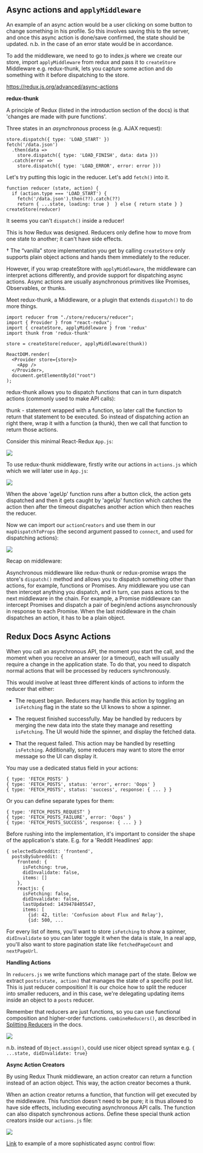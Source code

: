 Async actions and `applyMiddleware`
-----------------------------------

An example of an async action would be a user clicking on some button to change something in his profile.
So this involves saving this to the server, and once this async action is done/save confirmed, the state should be updated.
n.b. in the case of an error state would be in accordance.

To add the middleware, we need to go to index.js where we create our store, import `applyMiddleware` from redux and pass it to `createStore`
Middleware e.g. redux-thunk, lets you capture some action and do something with it before dispatching to the store.

https://redux.js.org/advanced/async-actions

**redux-thunk**

A principle of Redux (listed in the introduction section of the docs) is that 'changes are made with pure functions'.

Three states in an *asynchronous* process (e.g. AJAX request):

    store.dispatch({ type: 'LOAD_START' })
    fetch('/data.json')
      .then(data =>
        store.dispatch({ type: 'LOAD_FINISH', data: data }))
      .catch(error =>
        store.dispatch({ type: 'LOAD_ERROR', error: error }))

Let's try putting this logic in the reducer. Let's add `fetch()` into it.

    function reducer (state, action) {
      if (action.type === 'LOAD_START') {
        fetch('/data.json').then(??).catch(??)
        return { ...state, loading: true }  } else { return state } }
    createStore(reducer)

It seems you can't `dispatch()` inside a reducer!

This is how Redux was designed. Reducers only define how to move from one state to another; it can't have side effects.

† The “vanilla” store implementation you get by calling `createStore` only supports plain object actions and
hands them immediately to the reducer.

However, if you wrap createStore with `applyMiddleware`, the middleware can interpret actions differently,
and provide support for dispatching async actions. Async actions are usually asynchronous primitives like Promises, Observables, or thunks.

Meet redux-thunk, a Middleware, or a plugin that extends `dispatch()` to do more things.

    import reducer from "./store/reducers/reducer";
    import { Provider } from "react-redux";
    import { createStore, applyMiddleware } from 'redux'
    import thunk from 'redux-thunk'

    store = createStore(reducer, applyMiddleware(thunk))

    ReactDOM.render(
      <Provider store={store}>
        <App />
      </Provider>,
      document.getElementById("root")
    );

redux-thunk allows you to dispatch functions that can in turn dispatch actions (commonly used to make API calls):

thunk - statement wrapped with a function, so later call the function to return that statement to be executed.
So instead of dispatching action an right there, wrap it with a function (a thunk), then we call that function
to return those actions.

Consider this minimal React-Redux `App.js`:

![](../images/thunk.png)

To use redux-thunk middleware, firstly write our actions in `actions.js` which which we will later use in `App.js`:

![](../images/thunk2.png)

When the above 'ageUp' function runs after a button click, the action gets dispatched and then it gets caught by 'ageUp' function
which catches the action then after the timeout dispatches another action which then reaches the reducer.

Now we can import our `actionCreators` and use them in our `mapDispatchToProps` (the second argument passed to `connect`, and used for dispatching actions):

![](../images/thunk3.png)

Recap on middleware:

Asynchronous middleware like redux-thunk or redux-promise wraps the store's `dispatch()` method and allows you to
dispatch something other than actions, for example, functions or Promises. Any middleware you use can then intercept
anything you dispatch, and in turn, can pass actions to the next middleware in the chain. For example, a Promise
middleware can intercept Promises and dispatch a pair of begin/end actions asynchronously in response to each Promise.
When the last middleware in the chain dispatches an action, it has to be a plain object.

Redux Docs Async Actions
------------------------
When you call an asynchronous API, the moment you start the call, and the moment when you receive an answer (or a timeout),
each will usually require a change in the application state.
To do that, you need to dispatch normal actions that will be processed by reducers synchronously.

This would involve at least three different kinds of actions to inform the reducer that either:

- The request began. Reducers may handle this action by toggling an `isFetching` flag in the state so the UI knows to show a spinner.

- The request finished successfully. May be handled by reducers by merging the new data into the state they manage and resetting `isFetching`.
The UI would hide the spinner, and display the fetched data.

- That the request failed. This action may be handled by resetting `isFetching`. Additionally, some reducers may want to store the error message so the UI can display it.

You may use a dedicated status field in your actions:

    { type: 'FETCH_POSTS' }
    { type: 'FETCH_POSTS', status: 'error', error: 'Oops' }
    { type: 'FETCH_POSTS', status: 'success', response: { ... } }

Or you can define separate types for them:

    { type: 'FETCH_POSTS_REQUEST' }
    { type: 'FETCH_POSTS_FAILURE', error: 'Oops' }
    { type: 'FETCH_POSTS_SUCCESS', response: { ... } }

Before rushing into the implementation, it's important to consider the shape of the application's state. E.g. for a 'Reddit Headlines' app:

    { selectedSubreddit: 'frontend',
      postsBySubreddit: {
        frontend: {
          isFetching: true,
          didInvalidate: false,
          items: []
        },
        reactjs: {
          isFetching: false,
          didInvalidate: false,
          lastUpdated: 1439478405547,
          items: [
            {id: 42, title: 'Confusion about Flux and Relay'},
            {id: 500, ...

For every list of items, you'll want to store `isFetching` to show a spinner, `didInvalidate`
so you can later toggle it when the data is stale,
In a real app, you'll also want to store pagination state like `fetchedPageCount` and `nextPageUrl`.

**Handling Actions**

In `reducers.js` we write functions which manage part of the state. Below we extract `posts(state, action)` that manages
the state of a specific post list. This is just reducer composition! It is our choice how to split the reducer into
smaller reducers, and in this case, we're delegating updating items inside an object to a `posts` reducer.

Remember that reducers are just functions, so you can use functional composition and higher-order functions.
`combineReducers()`, as described in  [Splitting Reducers](https://redux.js.org/basics/reducers#splitting-reducers) in the docs.

![](../images/reducers.png)

n.b. instead of `Object.assign()`, could use nicer object spread syntax  e.g. `{ ...state, didInvalidate: true}`

**Async Action Creators**

By using Redux Thunk middleware, an action creator can return a function instead of an action object.
This way, the action creator becomes a thunk.

When an action creator returns a function, that function will get executed by the middleware.
This function doesn't need to be pure; it is thus allowed to have side effects, including executing asynchronous API calls.
The function can also dispatch synchronous actions. Define these special thunk action creators inside our `actions.js` file:

![](../images/thunk5.png)

[Link](https://redux.js.org/advanced/async-actions#actionsjs-with-fetch) to example of a more sophisticated async control flow:




